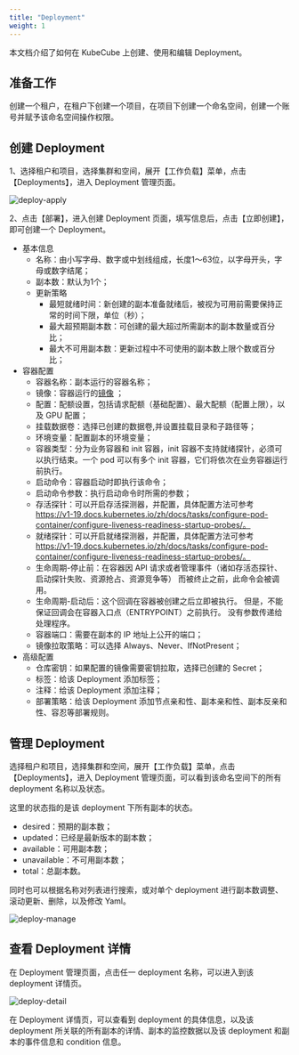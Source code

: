 ```yaml
---
title: "Deployment"
weight: 1
---
```


本文档介绍了如何在 KubeCube 上创建、使用和编辑 Deployment。

## 准备工作

创建一个租户，在租户下创建一个项目，在项目下创建一个命名空间，创建一个账号并赋予该命名空间操作权限。

## 创建 Deployment

1、选择租户和项目，选择集群和空间，展开【工作负载】菜单，点击 【Deployments】，进入 Deployment 管理页面。

![deploy-apply](/imgs/user-guide/ns-scoped-res/workload/Deployment/deploy-apply.png)

2、点击【部署】，进入创建 Deployment 页面，填写信息后，点击【立即创建】，即可创建一个 Deployment。

- 基本信息
    - 名称：由小写字母、数字或中划线组成，长度1～63位，以字母开头，字母或数字结尾；
    - 副本数：默认为1个；
    - 更新策略
        - 最短就绪时间：新创建的副本准备就绪后，被视为可用前需要保持正常的时间下限，单位（秒）；
        - 最大超预期副本数：可创建的最大超过所需副本的副本数量或百分比；
        - 最大不可用副本数：更新过程中不可使用的副本数上限个数或百分比；
- 容器配置
    - 容器名称：副本运行的容器名称；
    - 镜像：容器运行的[镜像](https://www.kubecube.io/docs/user-guide/registry/registry) ；
    - 配置：配额设置，包括请求配额（基础配置）、最大配额（配置上限），以及 GPU 配置；
    - 挂载数据卷：选择已创建的数据卷,并设置挂载目录和子路径等；
    - 环境变量：配置副本的环境变量；
    - 容器类型：分为业务容器和 init 容器，init 容器不支持就绪探针，必须可以执行结束。一个 pod 可以有多个 init 容器，它们将依次在业务容器运行前执行。
    - 启动命令：容器启动时即执行该命令；
    - 启动命令参数：执行启动命令时所需的参数；
    - 存活探针：可以开启存活探测器，并配置，具体配置方法可参考 https://v1-19.docs.kubernetes.io/zh/docs/tasks/configure-pod-container/configure-liveness-readiness-startup-probes/。
    - 就绪探针：可以开启就绪探测器，并配置，具体配置方法可参考 https://v1-19.docs.kubernetes.io/zh/docs/tasks/configure-pod-container/configure-liveness-readiness-startup-probes/。
    - 生命周期-停止前：在容器因 API 请求或者管理事件（诸如存活态探针、启动探针失败、资源抢占、资源竞争等） 而被终止之前，此命令会被调用。
    - 生命周期-启动后：这个回调在容器被创建之后立即被执行。 但是，不能保证回调会在容器入口点（ENTRYPOINT）之前执行。 没有参数传递给处理程序。
    - 容器端口：需要在副本的 IP 地址上公开的端口；
    - 镜像拉取策略：可以选择 Always、Never、IfNotPresent；
- 高级配置
    - 仓库密钥：如果配置的镜像需要密钥拉取，选择已创建的 Secret；
    - 标签：给该 Deployment 添加标签；
    - 注释：给该 Deployment 添加注释；
    - 部署策略：给该 Deployment 添加节点亲和性、副本亲和性、副本反亲和性、容忍等部署规则。
    
## 管理 Deployment

选择租户和项目，选择集群和空间，展开【工作负载】菜单，点击【Deployments】，进入 Deployment 管理页面，可以看到该命名空间下的所有 deployment 名称以及状态。

这里的状态指的是该 deployment 下所有副本的状态。

- desired：预期的副本数；
- updated：已经是最新版本的副本数；
- available：可用副本数；
- unavailable：不可用副本数；
- total：总副本数。

同时也可以根据名称对列表进行搜索，或对单个 deployment 进行副本数调整、滚动更新、删除，以及修改 Yaml。

![deploy-manage](/imgs/user-guide/ns-scoped-res/workload/Deployment/deploy-manage.png)

## 查看 Deployment 详情

在 Deployment 管理页面，点击任一 deployment 名称，可以进入到该 deployment 详情页。

![deploy-detail](/imgs/user-guide/ns-scoped-res/workload/Deployment/deploy-detail.png)

在 Deployment 详情页，可以查看到 deployment 的具体信息，以及该 deployment 所关联的所有副本的详情、副本的监控数据以及该 deployment 和副本的事件信息和 condition 信息。